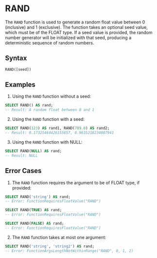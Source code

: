 # RAND

The `RAND` function is used to generate a random float value between 0 (inclusive) and 1 (exclusive). The function takes an optional seed value, which must be of the FLOAT type. If a seed value is provided, the random number generator will be initialized with that seed, producing a deterministic sequence of random numbers.

## Syntax

```sql
RAND([seed])
```

## Examples

1. Using the `RAND` function without a seed:

```sql
SELECT RAND() AS rand;
-- Result: A random float between 0 and 1
```

2. Using the `RAND` function with a seed:

```sql
SELECT RAND(123) AS rand1, RAND(789.0) AS rand2;
-- Result: 0.17325464426155657, 0.9635218234007941
```

3. Using the `RAND` function with NULL:

```sql
SELECT RAND(NULL) AS rand;
-- Result: NULL
```

## Error Cases

1. The `RAND` function requires the argument to be of FLOAT type, if provided:

```sql
SELECT RAND('string') AS rand;
-- Error: FunctionRequiresFloatValue("RAND")

SELECT RAND(TRUE) AS rand;
-- Error: FunctionRequiresFloatValue("RAND")

SELECT RAND(FALSE) AS rand;
-- Error: FunctionRequiresFloatValue("RAND")
```

2. The `RAND` function takes at most one argument:

```sql
SELECT RAND('string', 'string2') AS rand;
-- Error: FunctionArgsLengthNotWithinRange("RAND", 0, 1, 2)
```